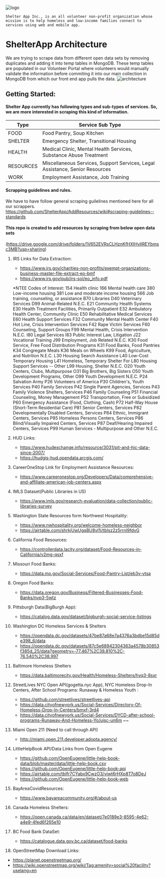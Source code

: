![logo](https://github.com/ShelterApp/AddResources/blob/master/NewIconLogo_Purple.png)
``````
Shelter App Inc., is an all volunteer non-profit organization whose mission is to help homeless and low-income families connect to services using web and mobile app.
``````
# ShelterApp Architecture

We are trying to scrape data from different open data sets by removing duplicates and adding it into temp tables in MongoDB. These temp tables are populated in our Volunteer Portal where volunteers would manually validate the information before commiting it into our main collection in MongoDB from which our front end app pulls the data.
![architecture](https://github.com/ShelterApp/AddResources/blob/master/ShelterAppArchitecture.png)


## Getting Started: 

#### Shelter App currently has following types and sub-types of services. So, we are more interested in scraping this kind of information.
Type | Service Sub Type
-- | --
FOOD	| Food Pantry, Soup Kitchen
SHELTER	| Emergency Shelter, Transitional Housing 
HEALTH	| Medical Clinic, Mental Health Services, Substance Abuse Treatment
RESOURCES	| Miscellaneous Services, Support Services, Legal Assistance, Senior Resources
WORK	| Employment Assistance, Job Training

#### Scrapping guidelines and rules.
We have to have follow general scraping guilelines mentioned here for all our scrappers.
https://github.com/ShelterApp/AddResources/wiki#scraping-guidelines--standards


#### This repo is created to add resources by scraping from below open data sets
(https://drive.google.com/drive/folders/1V652EVRsCLHznKfHXIHylIREYbmsc3MB?usp=sharing)

1. IRS Links for Data Extraction: 
   - https://www.irs.gov/charities-non-profits/exempt-organizations-business-master-file-extract-eo-bmf
   - https://www.irs.gov/pub/irs-soi/eo_info.pdf
    
    *NTEE Codes of Interest:
    154 Health clinic
    166 Mental health care
    380 Low-income housing
    381 Low and moderate income housing
    566 Job training, counseling, or assistance
    B70 Libraries
    D40 Veterinary Services
    D99 Animal-Related N.E.C.
    E21 Community Health Systems
    E30 Health Treatment Facilities, Primarily Outpatient
    E32 Ambulatory Health Center, Community Clinic
    E50 Rehabilitative Medical Services
    E60 Health Support Services
    F32 Community Mental Health Center
    F40 Hot Line, Crisis Intervention Services
    F42 Rape Victim Services
    F60 Counseling, Support Groups
    F99 Mental Health, Crisis Intervention N.E.C.
    I80 Legal Services
    I83 Public Interest Law, Litigation
    J22 Vocational Training
    J99 Employment, Job Related N.E.C.
    K30 Food Service, Free Food Distribution Programs
    K31 Food Banks, Food Pantries
    K34 Congregate Meals
    K36 Meals on Wheels
    K99 Food, Agriculture, and Nutrition N.E.C.
    L30 Housing Search Assistance
    L40 Low-Cost Temporary Housing
    L41 Homeless, Temporary Shelter For
    L80 Housing Support Services -- Other
    L99 Housing, Shelter N.E.C.
    O20 Youth Centers, Clubs, Multipurpose
    O31 Big Brothers, Big Sisters
    O50 Youth Development Programs, Other
    O99 Youth Development N.E.C.
    P24 Salvation Army
    P26 Volunteers of America
    P30 Children's, Youth Services
    P40 Family Services
    P42 Single Parent Agencies, Services
    P43 Family Violence Shelters, Services
    P46 Family Counseling
    P51 Financial Counseling, Money Management
    P52 Transportation, Free or Subsidized
    P60 Emergency Assistance (Food, Clothing, Cash)
    P72 Half-Way House (Short-Term Residential Care)
    P81 Senior Centers, Services
    P82 Developmentally Disabled Centers, Services
    P84 Ethnic, Immigrant Centers, Services
    P85 Homeless Persons Centers, Services
    P86 Blind/Visually Impaired Centers, Services
    P87 Deaf/Hearing Impaired Centers, Services
    P99 Human Services - Multipurpose and Other N.E.C.
    
2. HUD Links:
   - https://www.hudexchange.info/resource/3031/pit-and-hic-data-since-2007/
   - https://hudgis-hud.opendata.arcgis.com/
    
3. CareerOneStop Link for Employment Assistance Resources:
   - https://www.careeronestop.org/Developers/Data/comprehensive-and-affiliate-american-job-centers.aspx
   
4. IMLS Dataset(Public Libraries in US)
     - https://www.imls.gov/research-evaluation/data-collection/public-libraries-survey
      
5. Washington State Resources form Northwest Hospitality:
     - https://www.nwhospitality.org/welcome-homeless-neighbor
     - https://airtable.com/shrkjUwUgqBU8vI1j/tblsz2z5rrnl9fdvG
     
6. California Food Resources:
     - https://controllerdata.lacity.org/dataset/Food-Resources-in-California/v2mg-qsxf
     
7.  Missouri Food Banks:
     - https://data.mo.gov/Social-Services/Food-Pantry-List/eb3y-vtsa
     
8.  Oregon Food Banks:
     - https://data.oregon.gov/Business/Filtered-Businesses-Food-Banks/nvp3-5wtz
     
9.  Pittsburgh Data(BigBurgh App):     
     - https://catalog.data.gov/dataset/bigburgh-social-service-listings
     
10. Washington DC Homeless Services & Shelters
     - https://opendata.dc.gov/datasets/47be87a68e7a4376a3bdbe15d85de398_6/data
     - https://opendata.dc.gov/datasets/87c5e68942304363a4578b30853f385d_25/data?geometry=-77.467%2C38.810%2C-76.540%2C38.997
     
11. Baltimore Homeless Shelters
     - https://data.baltimorecity.gov/Health/Homeless-Shelters/hyq3-8sxr

12. StreetLives NYC Open API(gogetta.nyc App), NYC Homeless Drop-In Centers, After School Programs: Runaway & Homeless Youth :
     - https://github.com/streetlives/streetlives-api
     - https://data.cityofnewyork.us/Social-Services/Directory-Of-Homeless-Drop-In-Centers/bmxf-3rd4 
     - https://data.cityofnewyork.us/Social-Services/DYCD-after-school-programs-Runaway-And-Homeless-Yo/ujsc-un6m ~~
          
13. Miami Open 211 (Need to call through API)
     - http://miami.open.211.developer.adopta.agency/

14. LittleHelpBook API/Data Links from Open Eugene
     - https://github.com/OpenEugene/little-help-book-data/blob/master/data/little-help-book.csv
     - https://github.com/OpenEugene/little-help-book-api
     - https://airtable.com/tblfr7CYabx9CwzO3/viwt6rHXp8T7o8DeJ
     - https://github.com/OpenEugene/little-help-book-web

15.  BayAreaCovidResources:
     - https://www.bayareacommunity.org/#/about-us
        
16. Canada Homeless Shelters:
     - https://open.canada.ca/data/en/dataset/7e0189e3-8595-4e62-a4e9-4fed6f265e10
    
17. BC Food Bank DataSet:
     - https://catalogue.data.gov.bc.ca/dataset/food-banks

18. OpenStreetMap Download Links:
   - https://planet.openstreetmap.org/
   - https://wiki.openstreetmap.org/wiki/Tag:amenity=social%20facility?uselang=en
